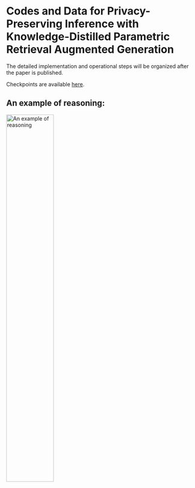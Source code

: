 # Codes and Data for Privacy-Preserving Inference with Knowledge-Distilled Parametric Retrieval Augmented Generation
The detailed implementation and operational steps will be organized after the paper is published.

Checkpoints are available <a href="https://pan.baidu.com/s/158zfrQeqO40ilCwsr9tO-g?pwd=26mp" title="Baidu Netdisk">here</a>.

## An example of reasoning:
<!-- ![An example of reasoning](./assets/case.gif) -->

<img src="./assets/case.gif" alt="An example of reasoning" width="50%">

